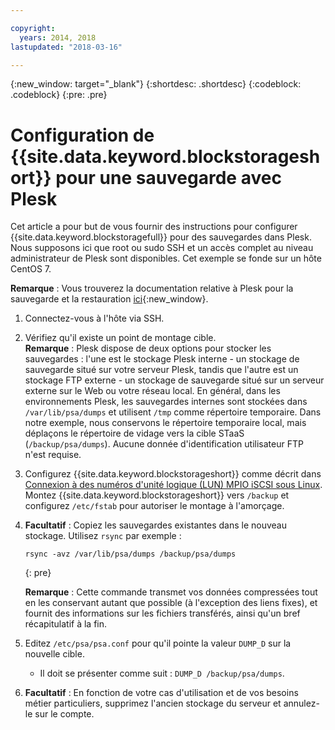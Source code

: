```yaml
---

copyright:
  years: 2014, 2018
lastupdated: "2018-03-16"

---
```

{:new_window: target="_blank"}
{:shortdesc: .shortdesc}
{:codeblock: .codeblock}
{:pre: .pre}
 
# Configuration de {{site.data.keyword.blockstorageshort}} pour une sauvegarde avec Plesk

Cet article a pour but de vous fournir des instructions pour configurer {{site.data.keyword.blockstoragefull}} pour des sauvegardes dans Plesk. Nous supposons ici que root ou sudo SSH et un accès complet au niveau administrateur de Plesk sont disponibles. Cet exemple se fonde sur un hôte CentOS 7.

**Remarque** : Vous trouverez la documentation relative à Plesk pour la sauvegarde et la restauration [ici](https://docs.plesk.com/en-US/12.5/administrator-guide/backing-up-and-restoration.59256/){:new_window}.

1. Connectez-vous à l'hôte via SSH.

2. Vérifiez qu'il existe un point de montage cible. <br />
   **Remarque** : Plesk dispose de deux options pour stocker les sauvegardes : l'une est le stockage Plesk interne - un stockage de sauvegarde situé sur votre serveur Plesk, tandis que l'autre est un stockage FTP externe - un stockage de sauvegarde situé sur un serveur externe sur le Web ou votre réseau local. En général, dans les environnements Plesk, les sauvegardes internes sont stockées dans `/var/lib/psa/dumps` et utilisent `/tmp` comme répertoire temporaire. Dans notre exemple, nous conservons le répertoire temporaire local, mais déplaçons le répertoire de vidage vers la cible STaaS (`/backup/psa/dumps`). Aucune donnée d'identification utilisateur FTP n'est requise.
   
3. Configurez {{site.data.keyword.blockstorageshort}} comme décrit dans [Connexion à des numéros d'unité logique (LUN) MPIO iSCSI sous Linux](accessing_block_storage_linux.html). Montez {{site.data.keyword.blockstorageshort}} vers `/backup` et configurez `/etc/fstab` pour autoriser le montage à l'amorçage.

4. **Facultatif** : Copiez les sauvegardes existantes dans le nouveau stockage. Utilisez `rsync` par exemple :
   ```
   rsync -avz /var/lib/psa/dumps /backup/psa/dumps
   ```
   {: pre}
    
    **Remarque** : Cette commande transmet vos données compressées tout en les conservant autant que possible (à l'exception des liens fixes), et fournit des informations sur les fichiers transférés, ainsi qu'un bref récapitulatif à la fin.
    
5. Editez `/etc/psa/psa.conf` pour qu'il pointe la valeur `DUMP_D` sur la nouvelle cible. 
    -  Il doit se présenter comme suit : `DUMP_D /backup/psa/dumps`. 

6. **Facultatif** : En fonction de votre cas d'utilisation et de vos besoins métier particuliers, supprimez l'ancien stockage du serveur et annulez-le sur le compte.


